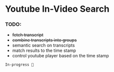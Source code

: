 # Youtube In-Video Search


### TODO:

- ~~fetch transcript~~
- ~~combine transcripts into groups~~
- semantic search on transcripts
- match results to the time stamp
- control youtube player based on the time stamp


```
In-progress 🚧️
```